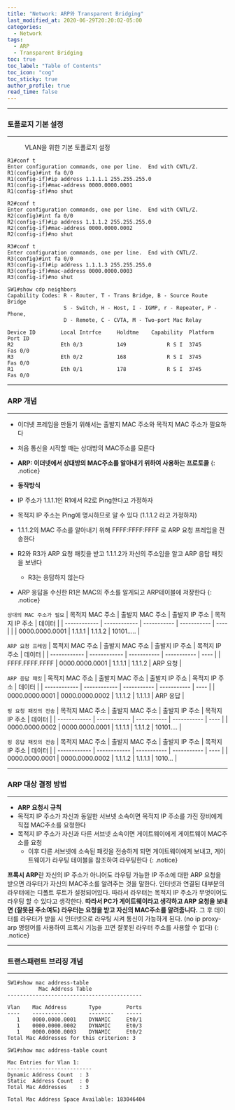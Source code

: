 ```yaml
---
title: "Network: ARP와 Transparent Bridging"
last_modified_at: 2020-06-29T20:20:02-05:00
categories:
  - Network
tags:
  - ARP
  - Transparent Bridging
toc: true 
toc_label: "Table of Contents"
toc_icon: "cog"
toc_sticky: true 
author_profile: true 
read_time: false 
---
```


---
### 토폴로지 기본 설정 
---

<figure class="half">
  <img src="{{ site.url }}{{ site.baseurl }}/assets/images/Topology/ARP.JPG" alt="">
  <figcaption>VLAN을 위한 기본 토폴로지 설정</figcaption>
</figure> 

```
R1#conf t
Enter configuration commands, one per line.  End with CNTL/Z.
R1(config)#int fa 0/0
R1(config-if)#ip address 1.1.1.1 255.255.255.0
R1(config-if)#mac-address 0000.0000.0001
R1(config-if)#no shut
```
```
R2#conf t
Enter configuration commands, one per line.  End with CNTL/Z.
R2(config)#int fa 0/0
R2(config-if)#ip address 1.1.1.2 255.255.255.0
R2(config-if)#mac-address 0000.0000.0002
R2(config-if)#no shut
```
```
R3#conf t
Enter configuration commands, one per line.  End with CNTL/Z.
R3(config)#int fa 0/0
R3(config-if)#ip address 1.1.1.3 255.255.255.0
R3(config-if)#mac-address 0000.0000.0003
R3(config-if)#no shut
```
```
SW1#show cdp neighbors
Capability Codes: R - Router, T - Trans Bridge, B - Source Route Bridge
                  S - Switch, H - Host, I - IGMP, r - Repeater, P - Phone,
                  D - Remote, C - CVTA, M - Two-port Mac Relay

Device ID        Local Intrfce     Holdtme    Capability  Platform  Port ID
R2               Eth 0/3           149             R S I  3745      Fas 0/0
R3               Eth 0/2           168             R S I  3745      Fas 0/0
R1               Eth 0/1           178             R S I  3745      Fas 0/0
```

---
### ARP 개념
---

* 이더넷 프레임을 만들기 위해서는 출발지 MAC 주소와 목적지 MAC 주소가 필요하다
* 처음 통신을 시작할 때는 상대방의 MAC주소를 모른다
* **ARP: 이더넷에서 상대방의 MAC주소를 알아내기 위하여 사용하는 프로토콜**
{: .notice}

* **동작방식**
* IP 주소가 1.1.1.1인 R1에서 R2로 Ping한다고 가정하자
* 목적지 IP 주소는 Ping에 명시하므로 알 수 있다 (1.1.1.2 라고 가정하자)
* 1.1.1.2의 MAC 주소를 알아내기 위해 FFFF:FFFF:FFFF 로 ARP 요청 프레임을 전송한다
* R2와 R3가 ARP 요청 패킷을 받고 1.1.1.2가 자신의 주소임을 알고 ARP 응답 패킷을 보낸다
	* R3는 응답하지 않는다
* ARP 응답을 수신한 R1은 MAC의 주소를 알게되고 ARP테이블에 저장한다
{: .notice}

`상대의 MAC 주소가 필요`
| 목적지 MAC 주소 | 출발지 MAC 주소 | 출발지 IP 주소 | 목적지 IP 주소 | 데이터 |
| ------------ | ------------ | ----------- | ----------- | ---- |
|              | 0000.0000.0001 | 1.1.1.1 | 1.1.1.2 | 10101..... |

`ARP 요청 프레임`
| 목적지 MAC 주소 | 출발지 MAC 주소 | 출발지 IP 주소 | 목적지 IP 주소 | 데이터 |
| ------------ | ------------ | ----------- | ----------- | ---- |
| FFFF.FFFF.FFFF | 0000.0000.0001 | 1.1.1.1 | 1.1.1.2 | ARP 요청 |

`ARP 응답 패킷`
| 목적지 MAC 주소 | 출발지 MAC 주소 | 출발지 IP 주소 | 목적지 IP 주소 | 데이터 |
| ------------ | ------------ | ----------- | ----------- | ---- |
| 0000.0000.0001 | 0000.0000.0002 | 1.1.1.2 | 1.1.1.1 | ARP 응답 |

`핑 요청 패킷의 전송`
| 목적지 MAC 주소 | 출발지 MAC 주소 | 출발지 IP 주소 | 목적지 IP 주소 | 데이터 |
| ------------ | ------------ | ----------- | ----------- | ---- |
| 0000.0000.0002 | 0000.0000.0001 | 1.1.1.1 | 1.1.1.2 | 10101.... |

`핑 응답 패킷의 전송`
| 목적지 MAC 주소 | 출발지 MAC 주소 | 출발지 IP 주소 | 목적지 IP 주소 | 데이터 |
| ------------ | ------------ | ----------- | ----------- | ---- |
| 0000.0000.0001 | 0000.0000.0002 | 1.1.1.2 | 1.1.1.1 | 1010... |

---
### ARP 대상 결정 방법
---

* **ARP 요청시 규칙**
* 목적지 IP 주소가 자신과 동일한 서브넷 소속이면 목적지 IP 주소를 가진 장비에게 직접 MAC주소를 요청한다
* 목적지 IP 주소가 자신과 다른 서브넷 소속이면 게이트웨이에게 게이트웨이 MAC주소를 요청
	* 이후 다른 서브넷에 소속된 패킷을 전송하게 되면 게이트웨이에게 보내고, 게이트웨이가 라우팅 테이블을 참조하여 라우팅한다
{: .notice}

**프록시 ARP**란 자신의 IP 주소가 아니어도 라우팅 가능한 IP 주소에 대한 ARP 요청을 받으면 라우터가 자신의 MAC주소를
알려주는 것을 말한다. 인터넷과 연결된 대부분의 라우터에는 디폴트 루트가 설정되어있다.
따라서 라우터는 목적지 IP 주소가 무엇이어도 라우팅 할 수 있다고 생각한다. **따라서 PC가 게이트웨이라고 생각하고 ARP 요청을 보내면
(잘못된 주소여도) 라우터는 요청을 받고 자신의 MAC주소를 알려줍니다.** 그 후 데이터를 라우터가 받을 시 인터넷으로 라우팅 시켜
통신이 가능하게 된다. (no ip proxy-arp 명령어를 사용하여 프록시 기능을 끄면 잘못된 라우터 주소를 사용할 수 없다)
{: .notice}



---
### 트랜스패런트 브리징 개념
---

```
SW1#show mac address-table
          Mac Address Table
-------------------------------------------

Vlan    Mac Address       Type        Ports
----    -----------       --------    -----
   1    0000.0000.0001    DYNAMIC     Et0/1
   1    0000.0000.0002    DYNAMIC     Et0/3
   1    0000.0000.0003    DYNAMIC     Et0/2
Total Mac Addresses for this criterion: 3
```

```
SW1#show mac address-table count

Mac Entries for Vlan 1:
---------------------------
Dynamic Address Count  : 3
Static  Address Count  : 0
Total Mac Addresses    : 3

Total Mac Address Space Available: 183046404
```
























